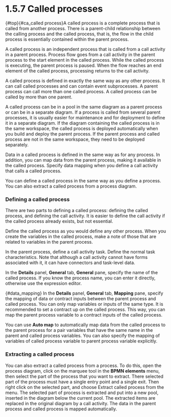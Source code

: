 
1.5.7 Called processes
======================

[](){#top}[](){#ca_called process}A called process is a complete process that is called from another process.
There is a parent-child relationship between the calling process and the called process,
that is, the flow in the child process is essentially contained within the parent process.

A called process is an independent process that is called from a call activity in a parent process.
Process flow goes from a call activity in the parent process to the start element in the called process. While the called process is executing, the parent process is paused.
When the flow reaches an end element of the called process, processing returns to the call activity.

A called process is defined in exactly the same way as any other process. It can call called processes and
can contain event subprocesses. A parent process can call more than one called process.
A called process can be called by more than one parent.

A called process can be in a pool in the same diagram as a parent process or can be in a separate diagram. If
a process is called from several parent processes, it is usually easier for maintenance and for deployment to define it in a separate diagram.
If the diagram containing the called process is in the same workspace, the called process is deployed automatically when you build and deploy the parent process.
If the parent process and called process are not in the same workspace, they need to be deployed separately.

Data in a called process is defined in the same way as for any process. In addition, you can map data from the
parent process, making it available in the called process. Specify data mapping when you define a call activity that calls a called process.

You can define a called process in the same way as you define a process. You can also extract a called process from
a process diagram.

### Defining a called process

There are two parts to defining a called process: defining the called process, and defining the call activity. It is easier to
define the call activity if the called process already exists, but not essential.

Define the called process as you would define any other process. When you create the variables in the called process, make a note of those
that are related to variables in the parent process.

In the parent process, define a call activity task. Define the normal task characteristics. Note that although a call activity cannot
have forms associated with it, it can have connectors and task-level data.

In the **Details** panel, **General** tab, **General** pane, specify the name of the called process. If you know the process name, you can enter it directly, otherwise use the
expression editor.

[](){#data_mapping}
In the **Details** panel, **General** tab, **Mapping** pane, specify the mapping of data or contract inputs between the parent process and called process. You can only map variables or inputs of the same type.
It is recommended to set a contract up on the called process. This way, you can map the parent process variable to a contract inputs of the called process.

You can use **Auto map** to automatically map data from the called process to the parent process for a pair variables that have the same name in the parent and called process variables.
You can also specify the mapping of variables of called process variable to parent process variable explicitly.

### Extracting a called process

You can also extract a called process from a process. To do this, open the process diagram, click on the marquee tool in the **BPMN elements** menu, then select the part of the
process that you want to extract. There selected part of the process must have a single entry point and a single exit. Then right click on the selected part, and choose
Extract called process from the menu. The selected part of process is extracted and put into a new pool, inserted in the diagram below the current pool. The
extracted items are replaced in the original diagram by a call activity. The data in the parent process and called process is mapped automatically.

